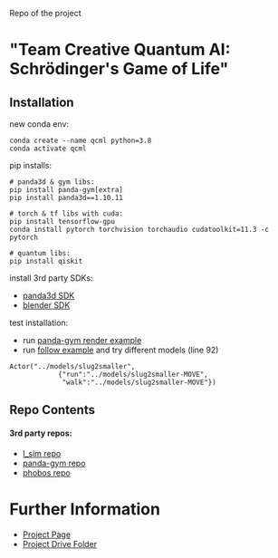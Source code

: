 Repo of the project 
# "Team Creative Quantum AI: Schrödinger's Game of Life"

## Installation

new conda env:
```
conda create --name qcml python=3.8
conda activate qcml
```

pip installs:
```
# panda3d & gym libs:
pip install panda-gym[extra]
pip install panda3d==1.10.11

# torch & tf libs with cuda:
pip install tensorflow-gpu
conda install pytorch torchvision torchaudio cudatoolkit=11.3 -c pytorch

# quantum libs:
pip install qiskit
```

install 3rd party SDKs:
- [panda3d SDK](https://www.panda3d.org/)
- [blender SDK](https://www.blender.org/download/)

test installation:
- run [panda-gym render example](https://github.com/qgallouedec/panda-gym/blob/cbbe9deb85f53d6f4f805917781857cdce0af957/examples/rgb_rendering.py)
- run [follow example](https://github.com/hannahaih/CreaQAI/blob/main/work_in_progress/scripts/follow.py) and try different models (line 92)
```
Actor("../models/slug2smaller",
            {"run":"../models/slug2smaller-MOVE",
             "walk":"../models/slug2smaller-MOVE"})
```
             


## Repo Contents

#### 3rd party repos:
- [l_sim repo](https://github.com/hypoid/l_sim)
- [panda-gym repo](https://github.com/qgallouedec/panda-gym)
- [phobos repo](https://github.com/dfki-ric/phobos)

# Further Information

- [Project Page](https://devpost.com/software/creative-quantum-ai)
- [Project Drive Folder](https://drive.google.com/drive/folders/1AAVX_awl2-ppt3oPYzSQJgmxsRefdhmz?usp=sharing)

